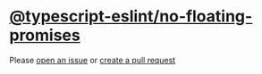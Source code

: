 [@typescript-eslint/no-floating-promises](https://typescript-eslint.io/rules/no-floating-promises)
==================================================================================================
Please [open an issue](https://github.com/rasenplanscher/eslint-config-rasenplanscher/issues/new)
or [create a pull request](https://github.com/rasenplanscher/eslint-config-rasenplanscher/edit/main/src/rules-configurations/@typescript-eslint/no-floating-promises.md)